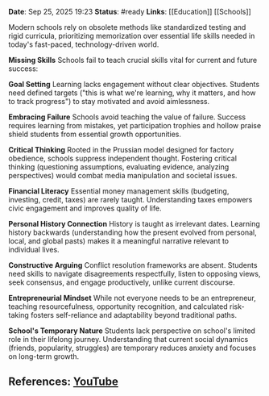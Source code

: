 **Date**: Sep 25, 2025 19:23
**Status**: #ready 
**Links**: [[Education]] [[Schools]] 

Modern schools rely on obsolete methods like standardized testing and rigid curricula, prioritizing memorization over essential life skills needed in today's fast-paced, technology-driven world.

**Missing Skills**
Schools fail to teach crucial skills vital for current and future success:

**Goal Setting**
Learning lacks engagement without clear objectives. Students need defined targets ("this is what we're learning, why it matters, and how to track progress") to stay motivated and avoid aimlessness.

**Embracing Failure**
Schools avoid teaching the value of failure. Success requires learning from mistakes, yet participation trophies and hollow praise shield students from essential growth opportunities.

**Critical Thinking**
Rooted in the Prussian model designed for factory obedience, schools suppress independent thought. Fostering critical thinking (questioning assumptions, evaluating evidence, analyzing perspectives) would combat media manipulation and societal issues.

**Financial Literacy**
Essential money management skills (budgeting, investing, credit, taxes) are rarely taught. Understanding taxes empowers civic engagement and improves quality of life.

**Personal History Connection**
History is taught as irrelevant dates. Learning history backwards (understanding how the present evolved from personal, local, and global pasts) makes it a meaningful narrative relevant to individual lives.

**Constructive Arguing**
Conflict resolution frameworks are absent. Students need skills to navigate disagreements respectfully, listen to opposing views, seek consensus, and engage productively, unlike current discourse.

**Entrepreneurial Mindset**
While not everyone needs to be an entrepreneur, teaching resourcefulness, opportunity recognition, and calculated risk-taking fosters self-reliance and adaptability beyond traditional paths.

**School's Temporary Nature**
Students lack perspective on school's limited role in their lifelong journey. Understanding that current social dynamics (friends, popularity, struggles) are temporary reduces anxiety and focuses on long-term growth.

## References: [YouTube](https://www.youtube.com/watch?v=W0HETGynaiw)

